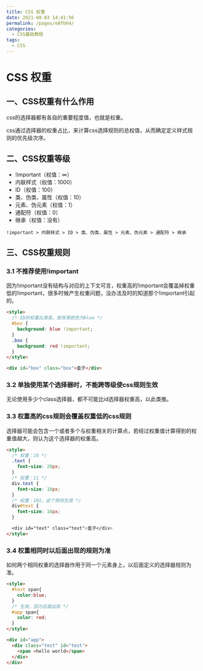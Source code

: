 ```yaml
---
title: CSS 权重
date: 2021-08-03 14:41:56
permalink: /pages/e8fb64/
categories:
  - CSS基础教程
tags:
  - CSS
---
```

# CSS 权重

## 一、CSS权重有什么作用
css的选择器都有各自的重要程度值，也就是权重。

css通过选择器的权重占比，来计算css选择规则的总权值，从而确定定义样式规则的优先级次序。

## 二、CSS权重等级
* !important（权值：∞）
* 内联样式（权值：1000）
* ID（权值：100）
* 类、伪类、属性（权值：10）
* 元素、伪元素（权值：1）
* 通配符（权值：0）
* 继承（权值：没有）

`!important > 内联样式 > ID > 类、伪类、属性 > 元素、伪元素 > 通配符 > 继承`

## 三、CSS权重规则
### 3.1 不推荐使用!important
因为!important没有结构与对应的上下文可言，权重高的!important会覆盖掉权重低的!important，很多时候产生权重问题，没办法及时的知道那个!important引起的。
```html
<style>
  /* ID的权重比类高，故背景颜色为blue */
  #box {
    background: blue !important;
  }
  .box {
    background: red !important;
  }
</style>

<div id="box" class="box">盒子</div>
```

### 3.2 单独使用某个选择器时，不能跨等级使css规则生效
无论使用多少个class选择器，都不可能比id选择器权重高，以此类推。

### 3.3 权重高的css规则会覆盖权重低的css规则
选择器可能会包含一个或者多个与权重相关的计算点，若经过权重值计算得到的权重值越大，则认为这个选择器的权重高。
```html
<style>
  /* 权重：10 */
  .text {
    font-size: 20px;
  }
  /* 权重：11 */
  div.text {
    font-size: 18px;
  }
  /* 权重：101，这个规则生效 */
  div#text {
    font-size: 16px;
  }

  <div id="text" class="text">盒子</div>
</style>
```

### 3.4 权重相同时以后面出现的规则为准
如何两个相同权重的选择器作用于同一个元素身上，以后面定义的选择器规则为准。
```html
<style>
  #test span{
    color:blue;
  }
  /* 生效，因为后面出现 */
  #app span{
    color: red;
  }
</style>

<div id="app">
  <div class="test" id="test">
    <span >hello world</span>
  </div>
</div>
```